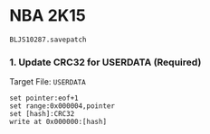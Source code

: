 #  NBA 2K15 

`BLJS10287.savepatch`

### 1. Update CRC32 for USERDATA (Required)

Target File: `USERDATA`

```
set pointer:eof+1
set range:0x000004,pointer
set [hash]:CRC32
write at 0x000000:[hash]
```

